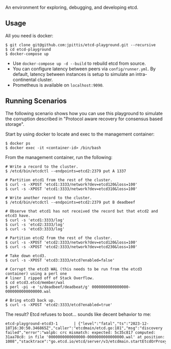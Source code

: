 An environment for exploring, debugging, and developing etcd.

## Usage

All you need is docker:

```
$ git clone git@github.com:jpittis/etcd-playground.git --recursive
$ cd etcd-playground
$ docker-compose up
```

- Use `docker-compose up -d --build` to rebuild etcd from source.
- You can configure latency between peers via `config/runner.yml`. By default, latency
  between instances is setup to simulate an intra-continental cluster.
- Prometheus is available on `localhost:9090`.


## Running Scenarios

The following scenario shows how you can use this playground to simulate the corruption
described in "Protocol aware recovery for consensus based storage".

Start by using docker to locate and exec to the management container:

```
$ docker ps
$ docker exec -it <container-id> /bin/bash
```

From the management container, run the following:

```
# Write a record to the cluster.
$ /etcd/bin/etcdctl --endpoints=etcd2:2379 put A 1337

# Partition etcd1 from the rest of the cluster.
$ curl -s -XPOST 'etcd1:3333/network?dev=etcd120&loss=100'
$ curl -s -XPOST 'etcd1:3333/network?dev=etcd310&loss=100'

# Write another record to the cluster.
$ /etcd/bin/etcdctl --endpoints=etcd2:2379 put B deadbeef

# Observe that etcd1 has not received the record but that etcd2 and etcd3 have.
$ curl -s 'etcd1:3333/log'
$ curl -s 'etcd2:3333/log'
$ curl -s 'etcd3:3333/log'

# Partition etcd2 from the rest of the cluster.
$ curl -s -XPOST 'etcd2:3333/network?dev=etcd120&loss=100'
$ curl -s -XPOST 'etcd2:3333/network?dev=etcd230&loss=100'

# Take down etcd3.
$ curl -s -XPOST 'etcd3:3333/etcd?enabled=false'

# Corrupt the etcd3 WAL (this needs to be run from the etcd3 container) using a perl one
# liner I ripped off of Stack Overflow.
$ cd etcd3.etcd/member/wal
$ perl -pi -e 's/deadbeef/deadbeat/g' 0000000000000000-0000000000000000.wal

# Bring etcd3 back up.
$ curl -s -XPOST 'etcd2:3333/etcd?enabled=true'
```

The result? Etcd refuses to boot... sounds like decent behavior to me:

```
etcd-playground-etcd3-1       | {"level":"fatal","ts":"2023-12-18T16:30:50.346865Z","caller":"etcdmain/etcd.go:181","msg":"discovery failed","error":"walpb: crc mismatch: expected: 5c35c817 computed: 31aa78c8: in file '0000000000000000-0000000000000000.wal' at position: 1008","stacktrace":"go.etcd.io/etcd/server/v3/etcdmain.startEtcdOrProxyV2\n\tgo.etcd.io/etcd/server/v3/etcdmain/etcd.go:181\ngo.etcd.io/etcd/server/v3/etcdmain.Main\n\tgo.etcd.io/etcd/server/v3/etcdmain/main.go:40\nmain.main\n\tgo.etcd.io/etcd/server/v3/main.go:31\nruntime.main\n\truntime/proc.go:267"}
```
